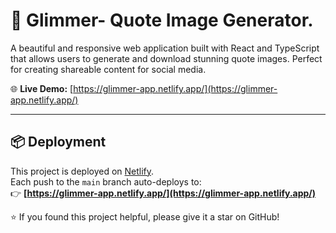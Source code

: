 # 📝 Glimmer- Quote Image Generator.

A beautiful and responsive web application built with React and TypeScript that allows users to generate and download stunning quote images. Perfect for creating shareable content for social media.

🌐 **Live Demo:** [https://glimmer-app.netlify.app/](https://glimmer-app.netlify.app/)

---

## 📦 Deployment
This project is deployed on [Netlify](https://www.netlify.com/).  
Each push to the `main` branch auto-deploys to:  
👉 **[https://glimmer-app.netlify.app/](https://glimmer-app.netlify.app/)**

⭐️ If you found this project helpful, please give it a star on GitHub!
